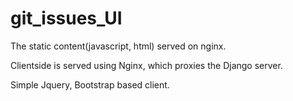 # git_issues_UI
The static content(javascript, html) served on nginx. 

Clientside is served using Nginx, which proxies the Django server.

Simple Jquery, Bootstrap based client. 
